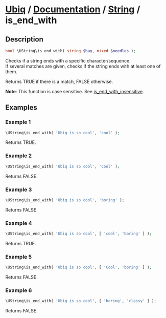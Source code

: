[Ubiq](https://github.com/Pixel418/Ubiq#readme) / [Documentation](../index.md#readme) / [String](../index.md#string) / is_end_with
======


Description
-------- 

```php
bool \UString\is_end_with( string $hay, mixed $needles );
```

Checks if a string ends with a specific character/sequence. <br>
If several matches are given, checks if the string ends with at least one of them.

Returns TRUE if there is a match, FALSE otherwise.

**Note**: This function is case sensitive. See [is_end_with_insensitive](./is_end_with_insensitive.md#readme).




Examples
--------

### Example 1

```php
\UString\is_end_with( 'Ubiq is so cool', 'cool' );
```
Returns TRUE.

### Example 2

```php
\UString\is_end_with( 'Ubiq is so cool', 'Cool' );
```
Returns FALSE.

### Example 3

```php
\UString\is_end_with( 'Ubiq is so cool', 'boring' );
```
Returns FALSE.

### Example 4

```php
\UString\is_end_with( 'Ubiq is so cool', [ 'cool', 'boring' ] );
```
Returns TRUE.

### Example 5

```php
\UString\is_end_with( 'Ubiq is so cool', [ 'Cool', 'boring' ] );
```
Returns FALSE.

### Example 6

```php
\UString\is_end_with( 'Ubiq is so cool', [ 'boring', 'classy' ] );
```
Returns FALSE.
